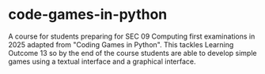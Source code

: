 # code-games-in-python
A course for students preparing for SEC 09 Computing first examinations in 2025 adapted from "Coding Games in Python". This tackles Learning Outcome 13 so by the end of the course students are able to develop simple games using a textual interface and a graphical interface.
